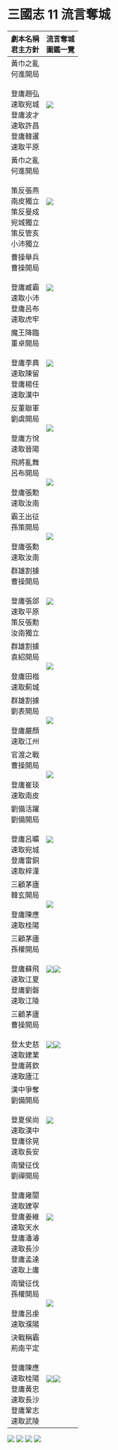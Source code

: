 # 三國志 11 流言奪城

劇本名稱<br>君主方針|流言奪城<br>圖鑑一覽
-|-
黃巾之亂<br>何進開局<br><br>登庸趙弘<br>速取宛城<br>登庸波才<br>速取許昌<br>登庸韓暹<br>速取平原|![](https://reganlu007.github.io/san11/rumor/184何進1.jpg)
黃巾之亂<br>何進開局<br><br>策反張燕<br>南皮獨立<br>策反曼成<br>宛城獨立<br>策反管亥<br>小沛獨立|![](https://reganlu007.github.io/san11/rumor/184何進驅虎.jpg)
曹操舉兵<br>曹操開局<br><br>登庸臧霸<br>速取小沛<br>登庸呂布<br>速取虎牢|![](https://reganlu007.github.io/san11/rumor/190曹操.jpg)
魔王降臨<br>董卓開局<br><br>登庸李典<br>速取陳留<br>登庸楊任<br>速取漢中|![](https://reganlu007.github.io/san11/rumor/190董卓.jpg)
反董聯軍<br>劉虞開局<br><br>登庸方悅<br>速取晉陽|![](https://reganlu007.github.io/san11/rumor/190劉虞.jpg)
飛將亂舞<br>呂布開局<br><br>登庸張勳<br>速取汝南|![](https://reganlu007.github.io/san11/rumor/194呂布.jpg)
霸王出征<br>孫策開局<br><br>登庸張勳<br>速取汝南|![](https://reganlu007.github.io/san11/rumor/194孫策.jpg)
群雄割據<br>曹操開局<br><br>登庸張郃<br>速取平原<br>策反張勳<br>汝南獨立|![](https://reganlu007.github.io/san11/rumor/194曹操.jpg)
群雄割據<br>袁紹開局<br><br>登庸田楷<br>速取薊城|![](https://reganlu007.github.io/san11/rumor/194袁紹.jpg)
群雄割據<br>劉表開局<br><br>登庸嚴顏<br>速取江州|![](https://reganlu007.github.io/san11/rumor/194劉表.jpg)
官渡之戰<br>曹操開局<br><br>登庸崔琰<br>速取南皮|![](https://reganlu007.github.io/san11/rumor/200曹操.jpg)
劉備活躍<br>劉備開局<br><br>登庸呂曠<br>速取宛城<br>登庸雷銅<br>速取梓潼|![](https://reganlu007.github.io/san11/rumor/207劉備.jpg)
三顧茅廬<br>韓玄開局<br><br>登庸陳應<br>速取桂陽|![](https://reganlu007.github.io/san11/rumor/207韓玄.jpg)
三顧茅廬<br>孫權開局<br><br>登庸蘇飛<br>速取江夏<br>登庸劉磐<br>速取江陵|![](https://reganlu007.github.io/san11/rumor/207孫權1.jpg)![](https://reganlu007.github.io/san11/rumor/207孫權2.jpg)
三顧茅廬<br>曹操開局<br><br>登太史慈<br>速取建業<br>登庸蔣欽<br>速取廬江|![](https://reganlu007.github.io/san11/rumor/207曹操1.jpg)![](https://reganlu007.github.io/san11/rumor/207曹操2.jpg)
漢中爭奪<br>劉備開局<br><br>登夏侯尚<br>速取漢中<br>登庸徐晃<br>速取長安|![](https://reganlu007.github.io/san11/rumor/217劉備.jpg)
南蠻征伐<br>劉禪開局<br><br>登庸雍闓<br>速取建寧<br>登庸姜維<br>速取天水<br>登庸潘濬<br>速取長沙<br>登庸孟達<br>速取上庸|![](https://reganlu007.github.io/san11/rumor/225劉禪.jpg)
南蠻征伐<br>孫權開局<br><br>登庸呂虔<br>速取濮陽|![](https://reganlu007.github.io/san11/rumor/225孫權.jpg)
決戰稱霸<br>荊南平定<br><br>登庸陳應<br>速取桂陽<br>登庸黃忠<br>速取長沙<br>登庸鞏志<br>速取武陵|![](https://reganlu007.github.io/san11/rumor/荊南1.jpg)![](https://reganlu007.github.io/san11/rumor/荊南2.jpg)

![](https://reganlu007.github.io/san11/rumor/207孫權3.jpg)
![](https://reganlu007.github.io/san11/rumor/207曹操3.jpg)
![](https://reganlu007.github.io/san11/rumor/荊南3.jpg)
![](https://reganlu007.github.io/san11/rumor/荊南4.jpg)
